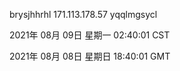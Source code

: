 brysjhhrhl 171.113.178.57 yqqlmgsycl

2021年 08月 09日 星期一 02:40:01 CST

2021年 08月 08日 星期日 18:40:01 GMT
